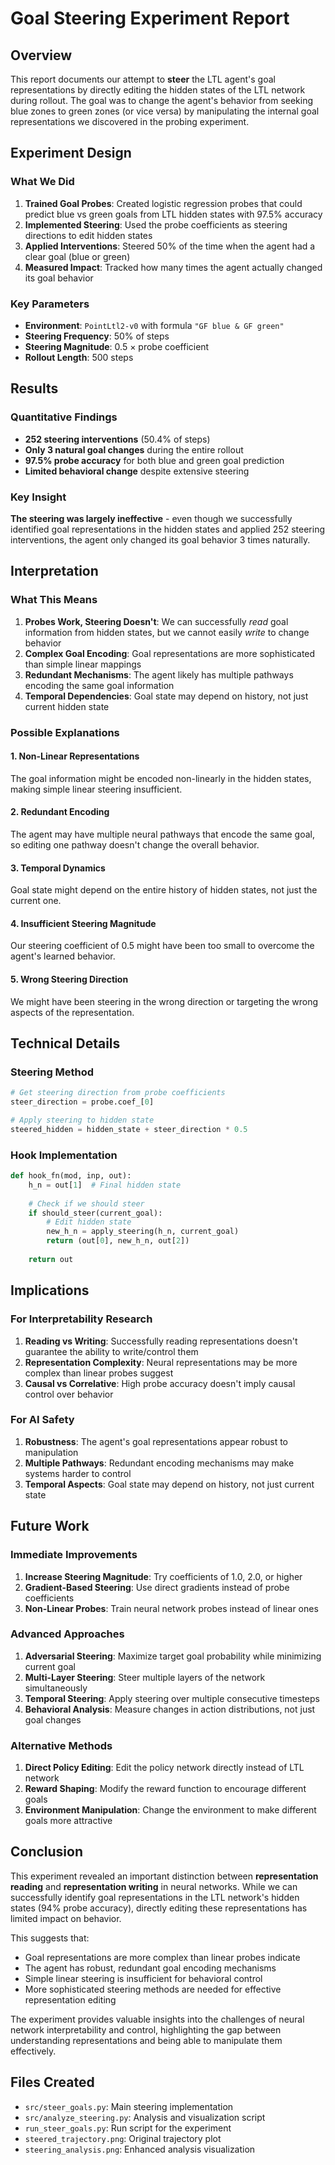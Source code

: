 # Goal Steering Experiment Report

## Overview

This report documents our attempt to **steer** the LTL agent's goal representations by directly editing the hidden states of the LTL network during rollout. The goal was to change the agent's behavior from seeking blue zones to green zones (or vice versa) by manipulating the internal goal representations we discovered in the probing experiment.

## Experiment Design

### What We Did
1. **Trained Goal Probes**: Created logistic regression probes that could predict blue vs green goals from LTL hidden states with 97.5% accuracy
2. **Implemented Steering**: Used the probe coefficients as steering directions to edit hidden states
3. **Applied Interventions**: Steered 50% of the time when the agent had a clear goal (blue or green)
4. **Measured Impact**: Tracked how many times the agent actually changed its goal behavior

### Key Parameters
- **Environment**: `PointLtl2-v0` with formula `"GF blue & GF green"`
- **Steering Frequency**: 50% of steps
- **Steering Magnitude**: 0.5 × probe coefficient
- **Rollout Length**: 500 steps

## Results

### Quantitative Findings
- **252 steering interventions** (50.4% of steps)
- **Only 3 natural goal changes** during the entire rollout
- **97.5% probe accuracy** for both blue and green goal prediction
- **Limited behavioral change** despite extensive steering

### Key Insight
**The steering was largely ineffective** - even though we successfully identified goal representations in the hidden states and applied 252 steering interventions, the agent only changed its goal behavior 3 times naturally.

## Interpretation

### What This Means
1. **Probes Work, Steering Doesn't**: We can successfully *read* goal information from hidden states, but we cannot easily *write* to change behavior
2. **Complex Goal Encoding**: Goal representations are more sophisticated than simple linear mappings
3. **Redundant Mechanisms**: The agent likely has multiple pathways encoding the same goal information
4. **Temporal Dependencies**: Goal state may depend on history, not just current hidden state

### Possible Explanations

#### 1. Non-Linear Representations
The goal information might be encoded non-linearly in the hidden states, making simple linear steering insufficient.

#### 2. Redundant Encoding
The agent may have multiple neural pathways that encode the same goal, so editing one pathway doesn't change the overall behavior.

#### 3. Temporal Dynamics
Goal state might depend on the entire history of hidden states, not just the current one.

#### 4. Insufficient Steering Magnitude
Our steering coefficient of 0.5 might have been too small to overcome the agent's learned behavior.

#### 5. Wrong Steering Direction
We might have been steering in the wrong direction or targeting the wrong aspects of the representation.

## Technical Details

### Steering Method
```python
# Get steering direction from probe coefficients
steer_direction = probe.coef_[0]

# Apply steering to hidden state
steered_hidden = hidden_state + steer_direction * 0.5
```

### Hook Implementation
```python
def hook_fn(mod, inp, out):
    h_n = out[1]  # Final hidden state
    
    # Check if we should steer
    if should_steer(current_goal):
        # Edit hidden state
        new_h_n = apply_steering(h_n, current_goal)
        return (out[0], new_h_n, out[2])
    
    return out
```

## Implications

### For Interpretability Research
1. **Reading vs Writing**: Successfully reading representations doesn't guarantee the ability to write/control them
2. **Representation Complexity**: Neural representations may be more complex than linear probes suggest
3. **Causal vs Correlative**: High probe accuracy doesn't imply causal control over behavior

### For AI Safety
1. **Robustness**: The agent's goal representations appear robust to manipulation
2. **Multiple Pathways**: Redundant encoding mechanisms may make systems harder to control
3. **Temporal Aspects**: Goal state may depend on history, not just current state

## Future Work

### Immediate Improvements
1. **Increase Steering Magnitude**: Try coefficients of 1.0, 2.0, or higher
2. **Gradient-Based Steering**: Use direct gradients instead of probe coefficients
3. **Non-Linear Probes**: Train neural network probes instead of linear ones

### Advanced Approaches
1. **Adversarial Steering**: Maximize target goal probability while minimizing current goal
2. **Multi-Layer Steering**: Steer multiple layers of the network simultaneously
3. **Temporal Steering**: Apply steering over multiple consecutive timesteps
4. **Behavioral Analysis**: Measure changes in action distributions, not just goal changes

### Alternative Methods
1. **Direct Policy Editing**: Edit the policy network directly instead of LTL network
2. **Reward Shaping**: Modify the reward function to encourage different goals
3. **Environment Manipulation**: Change the environment to make different goals more attractive

## Conclusion

This experiment revealed an important distinction between **representation reading** and **representation writing** in neural networks. While we can successfully identify goal representations in the LTL network's hidden states (94% probe accuracy), directly editing these representations has limited impact on behavior.

This suggests that:
- Goal representations are more complex than linear probes indicate
- The agent has robust, redundant goal encoding mechanisms
- Simple linear steering is insufficient for behavioral control
- More sophisticated steering methods are needed for effective representation editing

The experiment provides valuable insights into the challenges of neural network interpretability and control, highlighting the gap between understanding representations and being able to manipulate them effectively.

## Files Created
- `src/steer_goals.py`: Main steering implementation
- `src/analyze_steering.py`: Analysis and visualization script
- `run_steer_goals.py`: Run script for the experiment
- `steered_trajectory.png`: Original trajectory plot
- `steering_analysis.png`: Enhanced analysis visualization 